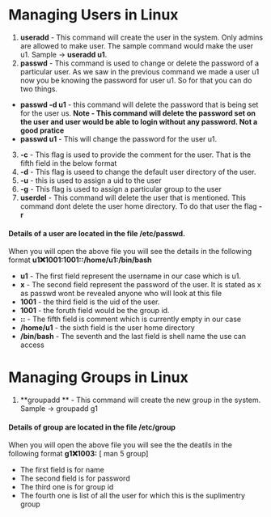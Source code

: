 # Managing Users in Linux 

1. **useradd** - This command will create the user in the system. Only admins are allowed to make user. The sample command would make the user u1. Sample ->  **useradd u1**.
2. **passwd** - This command is used to change or delete the password of a particular user. As we saw in the previous command we made a user u1 now you be knowing the password for user u1. So for that you can do two things.
- **passwd -d u1** - this command will delete the password that is being set for the user us. **Note - This command will delete the password set on the user and user would be able to login without any password. Not a good pratice**
- **passwd u1** - This will change the password for the user u1.
3. **-c** - This flag is used to provide the comment for the user. That is the fifth field in the below format
4. **-d** - This flag is useed to change the default user directory of the user.
5. **-u** - this is used to assign a uid to the user
6. **-g** - This flag is used to assign a particular group to the user
7. **userdel** - This command will delete the user that is mentioned. This command dont delete the user home directory. To do that user the flag **-r** 


  
#### Details of a user are located in the file /etc/passwd.

When you will open the above file you will see the details in the following format **u1:x:1001:1001::/home/u1:/bin/bash**

- **u1** - The first field represent the username in our case which is u1.
- **x** - The second field represent the password of the user. It is stated as x as passwd wont be revealed anyone who will look at this file
- **1001** - the third field is the uid of the user.
- **1001** - the foruth field would be the group id.
- **::** - The fifth field is comment which is currently empty in our case
- **/home/u1** - the sixth field is the user home directory
- **/bin/bash** - The seventh and the last field is shell name the use can access

# Managing Groups in Linux 

1. **groupadd ** - This command will create the new group in the system. Sample -> groupadd g1

#### Details of group are located in the file /etc/group 

When you will open the above file you will see the the deatils in the following format **g1:x:1003:** [ man 5 group]

- The first field is for name
- The second field is for password
- The third one is for group id
- The fourth one is list of all the user for which this is the suplimentry group 
